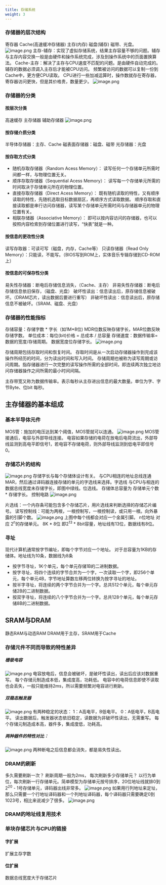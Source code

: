 ```yaml
---
title: 存储系统
weight: 3
---
```

### 存储器的层次结构
寄存器 Cache(高速缓冲存储器) 主存(内存) 磁盘(辅存) 磁带、光盘。
![image.png](https://cdn.staticaly.com/gh/ivylet/blog_picg-@master/img/202306121558197.png)
主存-辅存：实现了虚拟存储系统，结果主存容量不够的问题。辅存与主存内容交换一般是由硬件和操作系统完成，涉及到操作系统中的页面置换算法。
Cache-主存：解决了主存与CPU速度不匹配的问题。是由硬件自动完成的。
辅存的数据必须调入主存后才能被CPU访问。
频繁被访问的数据可以复制一份到Cache中，更方便CPU读取。
CPU进行一些加减运算时，操作数就存在寄存器，寄存器访问更快，但是其价格贵，数量更少。
![image.png](https://cdn.staticaly.com/gh/ivylet/blog_picg-@master/img/202306121558271.png)

### 存储器的分类
#### 按层次分类
高速缓存
主存储器
辅助存储器
![image.png](https://cdn.staticaly.com/gh/ivylet/blog_picg-@master/img/202306121607679.png)
#### 按存储介质分类
半导体存储器：主存、Cache
磁表面存储器：磁盘、磁带
光存储器：光盘
#### 按存取方式分类
- 随机存取存储器（Random Acess Memory）：
读写任何一个存储单元所需时间都一样，与物理位置无关。
- 顺序存取存储器（Sequential Acess Memory）：
读写每一个存储单元所需的时间取决于存储单元所在的物理位置。
- 直接存取存储器（Direct Acess Memory）：
既有随机读取的特性，又有顺序读取的特性，先随机选取目标数据扇区，再顺序方式读取数据。
顺序存取和直接读取都是串行访问存储器，读写某个存储单元所需时间与存储器单元的物理位置有关。
- 相联存储器（Associative Memory）：
即可以按内容访问的存储器，也可以按照内容检索到存储位置进行读写，“快表”就是一种。
#### 按信息的更改性分类
读写存取器：可读可写（磁盘，内存，Cache等）
只读存储器（Read Only Memory）：只能读，不能写。（BIOS写到ROM上，实体音乐专辑存储到CD-ROM上）
#### 按信息的可保存性分类
易失性存储器：断电后存储信息消失，（Cache、主存）
非易失性存储器：断电后存储信息依旧保存，（磁盘、光盘）
破坏性读出：信息读出后，原存储信息被破坏。（DRAM芯片，读出数据后要进行重写）
非破坏性读出：信息读出后，原存储信息不被破坏。（SRAM、磁盘、光盘）
### 存储器的性能指标
存储容量：存储字数 \* 字长（如1M\*8位)
MDR位数反映存储字长，MAR位数反映存储字数。
单位成本：每位(bit)价格 = 总成本 / 总容量
存储速度：数据传输率=数据的宽度/存储周期。
数据宽度位存储字长。
![image.png](https://cdn.staticaly.com/gh/ivylet/blog_picg-@master/img/202306121635855.png)

存储周期包括存取时间和恢复时间。
存取时间是从一次启动存储器操作到完成该操作所经历的时间，分为读出时间和写入时间。
存储周期也被称为读写周期或访问周期。指存储器进行一次完整的读写操作所需的全部时间，即连续两次独立地访问存储器操作之间所需的最小时间间隔。

主存带宽又称为数据传输率。表示每秒从主存进出信息的最大数量。单位为字、字节Byte、位bit 每秒。
## 主存储器的基本组成
### 基本半导体元件
MOS管：施加的电压达到某个阈值，MOS管就可以连通。
![image.png](https://cdn.staticaly.com/gh/ivylet/blog_picg-@master/img/202306121641169.png)
MOS管接通后，电容与外部导线连接。
电容如果存储的电荷在放电后电荷流出，外部导线监测到高电平即信号1，若电容不存储电荷，则外部导线监测到低电平即信号0。
### 存储芯片的结构
![image.png](https://cdn.staticaly.com/gh/ivylet/blog_picg-@master/img/202306121645513.png)
存储字长与每个存储体设计有关。
与CPU相连的地址总线连通MAR，然后通过译码器连接存储的单元的字选线来选择。字选线
与CPU与相连的数据总线宽度未存储字长，即图中绿线。位选线。
存储体总容量为 存储单元个数 \* 存储字长。
控制电路
![image.png](https://cdn.staticaly.com/gh/ivylet/blog_picg-@master/img/202306121655339.png)

片选线：一个内存条可能包含多个存储芯片，用片选线来判断选择的存储芯片编号。
读写控制线：可能为两根，一根控制写，一根控制读，或只用一根。向外暴露的引脚个数。
![image.png](https://cdn.staticaly.com/gh/ivylet/blog_picg-@master/img/202306121656037.png)
上图中每个线都会对应一个金属引脚。
n位地址 对应 2<sup>n</sup>的存储单元。
8K \* 8位 即2<sup>13</sup> \* 8bit容量，地址线有13位，数据线有8位。
###  寻址
现代计算机通常按字节编址，即每个字节对应一个地址。
对于总容量为1KB的存储体。地址线为10条，数据线为8条
- 按字节寻址，1K个单元，每个单元存储1B的二进制数据。
- 按字寻址，将四个连续的字节合并为一个字，一次读取一个字，即256个单元，每个单元4B，字节地址算数左移两位转换为按字寻址的地址。
- 按半字寻址，将连续的两个字节合并为一个字。总共512个单元，每个单元存储2B的二进制数据。
- 按双字寻址，将连续的八个字节合并为一个字。总共128个单元，每个单元存储8B的二进制数据。
## SRAM与DRAM
静态RAM与动态RAM
DRAM用于主存，SRAM用于Cache
### 存储元件不同而导致的特性差异
##### 栅极电容
![image.png](https://cdn.staticaly.com/gh/ivylet/blog_picg-@master/img/202306121734757.png)
电容放电后，信息会被破坏，是破坏性读出，读出后应该对数据重写。
每个存储元制造成本低，集成度高，功耗低。
电容中的电荷信息即使不读取也会丢失，一般只能维持2ms，所以需要频繁对电容进行刷新。
##### 双稳态触发器
![image.png](https://cdn.staticaly.com/gh/ivylet/blog_picg-@master/img/202306121735704.png)
有两种稳定的状态：
1：A高电平，B低电平。
0：A低电平，B高电平。
读出数据后，触发器状态依旧稳定，读数据为非破坏性读出，无需重写。
每个存储元制造成本高，器件多，集成度低，功耗高。
##### 两种器件的特性对比：
![image.png](https://cdn.staticaly.com/gh/ivylet/blog_picg-@master/img/202306121740416.png)
两种断电之后信息都会消失，都是易失性读出。
### DRAM的刷新
多久需要刷新一次？
刷新周期一般为2ms，
每次刷新多少存储单元？
以行为单位，每次刷新一行存储单元。简单模型为存储单元按号排序，20位地址线就排0到2<sup>20</sup> - 1号存储单元，译码器出线非常多。
![image.png](https://cdn.staticaly.com/gh/ivylet/blog_picg-@master/img/202306121758329.png)
如果用行列地址来定址，那么只需要一个行地址译码器和一个列地址译码器，每个译码器只需要确定0到1023号，相比来说减少了很多。 
![image.png](https://cdn.staticaly.com/gh/ivylet/blog_picg-@master/img/202306121759394.png)

### DRAM的地址线复用技术
### 单块存储芯片与CPU的链接
#### 字扩展
扩展主存字数
#### 位扩展
数据总线宽度大于存储芯片
